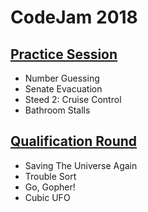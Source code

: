 # CodeJam 2018

## [Practice Session](https://codingcompetitions.withgoogle.com/codejam/round/0000000000000130)
- Number Guessing
- Senate Evacuation
- Steed 2: Cruise Control
- Bathroom Stalls

## [Qualification Round](https://codingcompetitions.withgoogle.com/codejam/round/00000000000000cb)
- Saving The Universe Again
- Trouble Sort
- Go, Gopher!
- Cubic UFO

